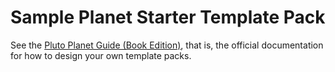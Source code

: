 # Sample Planet Starter Template Pack


See the [Pluto Planet Guide (Book Edition)](https://feedreader.github.io), that is,
the official documentation
for how to design your own template packs.
